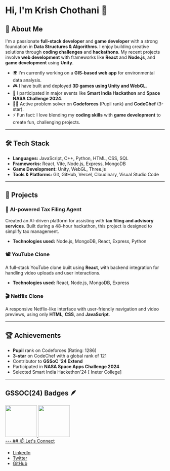# Hi, I'm Krish Chothani 👋

## 🚀 About Me

I'm a passionate **full-stack developer** and **game developer** with a strong foundation in **Data Structures & Algorithms**. I enjoy building creative solutions through **coding challenges** and **hackathons**. My recent projects involve **web development** with frameworks like **React** and **Node.js**, and **game development** using **Unity**.

- 🌍 I'm currently working on a **GIS-based web app** for environmental data analysis.
- 🎮 I have built and deployed **3D games using Unity and WebGL**.
- 🔭 I participated in major events like **Smart India Hackathon** and **Space NASA Challenge 2024**.
- 👨‍💻 Active problem solver on **Codeforces** (Pupil rank) and **CodeChef** (3-star).
- ⚡ Fun fact: I love blending my **coding skills** with **game development** to create fun, challenging projects.

---

## 🛠️ Tech Stack

- **Languages:** JavaScript, C++, Python, HTML, CSS, SQL
- **Frameworks:** React, Vite, Node.js, Express, MongoDB
- **Game Development:** Unity, WebGL, Three.js
- **Tools & Platforms:** Git, GitHub, Vercel, Cloudinary, Visual Studio Code

---

## 🚧 Projects


### 🤖 **AI-powered Tax Filing Agent**
Created an AI-driven platform for assisting with **tax filing and advisory services**. Built during a 48-hour hackathon, this project is designed to simplify tax management.

- **Technologies used:** Node.js, MongoDB, React, Express, Python

### 📽️ **YouTube Clone**
A full-stack YouTube clone built using **React**, with backend integration for handling video uploads and user interactions.

- **Technologies used:** React, Node.js, MongoDB, Express


### 🎬 **Netflix Clone**
A responsive Netflix-like interface with user-friendly navigation and video previews, using only **HTML**, **CSS**, and **JavaScript**.

---

## 🏆 Achievements

- **Pupil** rank on Codeforces (Rating: 1286)
- **3-star** on CodeChef with a global rank of 121
- Contributor to **GSSoC '24 Extend**
- Participated in **NASA Space Apps Challenge 2024**
- Selected Smart India Hackethon'24 [ Ineter College]

---
## GSSOC(24) Badges 🪶
<div style='display:flex; align-items:center; gap: 10px;' align='center'><a href="https://gssoc.girlscript.tech/leaderboard">
<img src="https://raw.githubusercontent.com/GSSoC24/Postman-Challenge/main/docs/assets/Postman%20White.png" width="100px" height="100px" />
  <img src="https://raw.githubusercontent.com/GSSoC24/Postman-Challenge/main/docs/assets/1.png" width="100px" height="100px" />
<!--   <img src="https://raw.githubusercontent.com/GSSoC24/Postman-Challenge/main/docs/assets/2.png" width="100px" height="100px" /> -->
<!--   <img src="https://raw.githubusercontent.com/GSSoC24/Postman-Challenge/main/docs/assets/3.png" width="100px" height="100px" />
  <img src="https://raw.githubusercontent.com/GSSoC24/Postman-Challenge/main/docs/assets/4.png" width="100px" height="100px" />
  <img src="https://raw.githubusercontent.com/GSSoC24/Postman-Challenge/main/docs/assets/5.png" width="100px" height="100px" />
  <img src="https://raw.githubusercontent.com/GSSoC24/Postman-Challenge/main/docs/assets/6.png" width="105px" height="105px" />
  <img src="https://raw.githubusercontent.com/GSSoC24/Postman-Challenge/main/docs/assets/7.png" width="100px" height="100px" />
  <img src="https://raw.githubusercontent.com/GSSoC24/Postman-Challenge/main/docs/assets/8.png" width="100px" height="100px" /></a> -->
</div>
---
## 📫 Let's Connect

- [LinkedIn](https://www.linkedin.com/in/krish-chothani-797598284/)
- [Twitter](https://x.com/ChothaniKrish25)
- [GitHub](https://github.com/KrishChothani)

